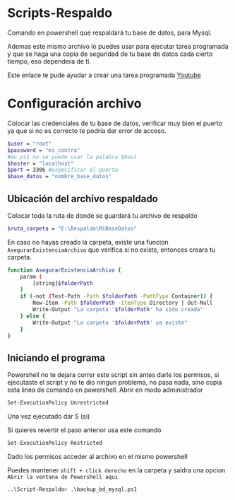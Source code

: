 # Scripts-Respaldo
Comando en powershell que respaldará tu base de datos, para Mysql.

Ademas este mismo archivo lo puedes usar para ejecutar tarea programada y que se haga una copia de seguridad de tu base de datos cada cierto tiempo, eso dependera de tí.

Este enlace te pude ayudar a crear una tarea programada [Youtube](https://www.youtube.com/watch?v=CJw_JEt_L6I)



# Configuración archivo

Colocar las credenciales de tu base de datos, verificar muy bien el puerto ya que si no es correcto te podria dar error de acceso.

```sh
$user = "root"
$password = "mi_contra"
#en ps1 no se puede usar la palabra $host
$hoster = "localhost"
$port = 3306 #especificar el puerto
$base_datos = "nombre_base_datos"

```

## Ubicación del archivo respaldado

Colocar toda la ruta de donde se guardará tu archivo de respaldo

```sh
$ruta_carpeta = "E:\Respaldo\MiBaseDatos"
```
En caso no hayas creado la carpeta, existe una funcion `AsegurarExistenciaArchivo` que verifica si no existe, entonces creara tu carpeta.

```sh
function AsegurarExistenciaArchivo {
    param (
        [string]$folderPath
    )
    if (-not (Test-Path -Path $folderPath -PathType Container)) {
        New-Item -Path $folderPath -ItemType Directory | Out-Null
        Write-Output "La carpeta '$folderPath' ha sido creada"
    } else {
        Write-Output "La carpeta '$folderPath' ya existe"
    }
}
```

## Iniciando el programa
Powershell no te dejara correr este script sin antes darle los permisos, si ejecutaste el script y no te dio ningun problema, no pasa nada, sino copia esta linea de comando en powershell.
Abrir en modo administrador

```sh 
Set-ExecutionPolicy Unrestricted
```
Una vez ejecutado dar S (si)

Si quieres revertir el paso anterior usa este comando
```sh
Set-ExecutionPolicy Restricted
```



Dado los permisos acceder al archivo en el mismo powershell

Puedes mantener `shift + click derecho` en la carpeta y saldra una opcion `Abrir la ventana de Powershell aqui`
```sh 
..\Script-Respaldo> .\backup_bd_mysql.ps1
```
